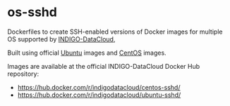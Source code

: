 # os-sshd
Dockerfiles to create SSH-enabled versions of Docker images for multiple OS
supported by [INDIGO-DataCloud](http://www.indigo-datacloud.eu),

Built using official [Ubuntu](https://registry.hub.docker.com/_/ubuntu/) images
and [CentOS]((https://registry.hub.docker.com/_/centos/)) images.

Images are available at the official INDIGO-DataCloud Docker Hub repository:
* https://hub.docker.com/r/indigodatacloud/centos-sshd/
* https://hub.docker.com/r/indigodatacloud/ubuntu-sshd/
